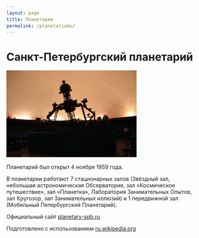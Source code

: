 ```yaml
---
layout: page
title: Планетарии
permalink: /planetariums/
---
```


# Санкт-Петербургский планетарий

<a href="https://commons.wikimedia.org/wiki/File:The_main_Equipment_in_SPb_planetariym.JPG">
  <img src="/assets/images/equipment-in-spb-planetarium.jpg" style="max-height: 340px; max-width: 340px;">
</a>

Планетарий был открыт 4 ноября 1959 года.

В планетарии работают 7 стационарных залов (Звёздный зал, небольшая астрономическая Обсерватория, зал «Космическое путешествие», зал «Планетка», Лаборатория Занимательных Опытов, зал Кругозор, зал Занимательных иллюзий) и 1 передвижной зал (Мобильный Петербургский Планетарий).

Официальный сайт
[planetary-spb.ru](https://planetary-spb.ru)

Подготовлено с использованием
[ru.wikipedia.org](https://ru.wikipedia.org/wiki/%D0%A1%D0%B0%D0%BD%D0%BA%D1%82-%D0%9F%D0%B5%D1%82%D0%B5%D1%80%D0%B1%D1%83%D1%80%D0%B3%D1%81%D0%BA%D0%B8%D0%B9_%D0%BF%D0%BB%D0%B0%D0%BD%D0%B5%D1%82%D0%B0%D1%80%D0%B8%D0%B9)

